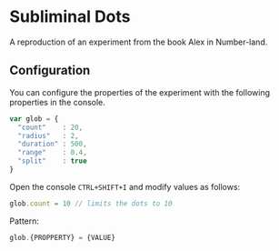 # Subliminal Dots
A reproduction of an experiment from the book Alex in Number-land.
## Configuration
You can configure the properties of the experiment with the following properties in the console.
``` javascript
var glob = {
  "count"    : 20,
  "radius"   : 2,
  "duration" : 500,
  "range"    : 0.4,
  "split"    : true
}
```
Open the console `CTRL+SHIFT+I` and modify values as follows:
``` javascript
glob.count = 10 // limits the dots to 10
```
Pattern:

``` javascript
glob.{PROPPERTY} = {VALUE}
```
